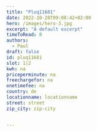 ```yaml
---
title: "Pluq11681"
date: 2022-10-28T09:08:42+02:00
hero: /images/hero-3.jpg
excerpt: "A default excerpt"
timeToRead: 0
authors:
  - Paul
draft: false
id: pluq11681
slot: 1|2
kwh: na
priceperminute: na
freechargefor: na
onetimefee: na
country: de
locationname: locationname
street: street
zip_city: zip-city


---
```

